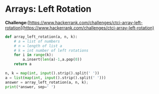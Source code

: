 # Arrays: Left Rotation

**Challenge:**[https://www.hackerrank.com/challenges/ctci-array-left-rotation](https://www.hackerrank.com/challenges/ctci-array-left-rotation)

```python
def array_left_rotation(a, n, k):
    # a = list of numbers
    # n = length of list a
    # k = int number of left rotations
    for i in range(k):
        a.insert(len(a)-1,a.pop(0))
    return a
    
n, k = map(int, input().strip().split(' '))
a = list(map(int, input().strip().split(' ')))
answer = array_left_rotation(a, n, k);
print(*answer, sep=' ')
```
